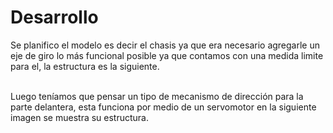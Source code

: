 <h1>Desarrollo</h1>
Se planifico el modelo  es decir el chasis ya que era necesario agregarle un eje de giro  lo más funcional posible ya que contamos con una medida limite para el, la estructura es la siguiente.



<br>Luego teníamos que pensar un tipo de mecanismo de dirección para la parte delantera, esta funciona por medio de un servomotor en la siguiente imagen se muestra su estructura.
